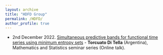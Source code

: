 ```yaml
---
layout: archive
title: "HDFD Group"
permalink: /HDFD/
author_profile: true
---
```


- 2nd December 2022. [Simultaneous predictive bands for functional time series using minimum entropy sets](https://arxiv.org/abs/2105.13627) - **Torcuato Di Tella** (Argentina), Mathematics and Statistics seminar series (Online talk).
